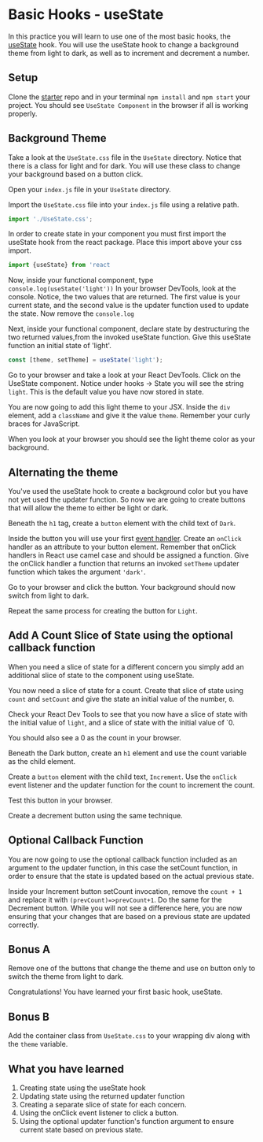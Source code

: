 # Basic Hooks - useState

In this practice you will learn to use one of the most basic hooks, the
[useState][use-state] hook. You will use the useState hook to change a
background theme from light to dark, as well as to increment and decrement a number.

## Setup

Clone the [starter][starter] repo and in your terminal `npm install` and `npm start` your project. You should see `UseState Component` in the browser if all
is working properly.

## Background Theme

Take a look at the `UseState.css` file in the `UseState` directory. Notice that
there is a class for light and for dark. You will use these class to change your
background based on a button click.

Open your `index.js` file in your `UseState` directory.

Import the `UseState.css` file into your `index.js` file using a relative path.

```js
import './UseState.css';
```

In order to create state in your component you must first import the useState
hook from the react package. Place this import above your css import.

```js
import {useState} from 'react
```

Now, inside your functional component, type `console.log(useState('light'))`
In your browser DevTools, look at the console. Notice, the two values that are
returned. The first value is your current state, and the second value is the
updater function used to update the state. Now remove the `console.log`

Next, inside your functional component, declare state by destructuring the two
returned values,from the invoked useState function. Give this useState function
an initial state of 'light'.

```js
const [theme, setTheme] = useState('light');
```

Go to your browser and take a look at your React DevTools. Click on the UseState
component. Notice under hooks -> State you will see the string `light`. This is
the default value you have now stored in state.

You are now going to add this light theme to your JSX. Inside the `div` element,
add a `className` and give it the value `theme`. Remember your curly braces for JavaScript.

When you look at your browser you should see the light theme color as your
background.

## Alternating the theme

You've used the useState hook to create a background color but you have not yet
used the updater function. So now we are going to create buttons that will allow
the theme to either be light or dark.

Beneath the `h1` tag, create a `button` element with the child text of `Dark`.

Inside the button you will use your first [event handler][event-handler]. Create
an `onClick` handler as an attribute to your button element. Remember that
onClick handlers in React use camel case and should be assigned a function. Give
the onClick handler a function that returns an invoked `setTheme` updater
function which takes the argument `'dark'`.

Go to your browser and click the button. Your background should now switch from
light to dark.

Repeat the same process for creating the button for `Light`.

## Add A Count Slice of State using the optional callback function

When you need a slice of state for a different concern you simply add an
additional slice of state to the component using useState.

You now need a slice of state for a count. Create that slice of state using
`count` and `setCount` and give the state an initial value of the number, `0`.

Check your React Dev Tools to see that you now have a slice of state with the
initial value of `light`, and a slice of state with the initial value of `0.

You should also see a 0 as the count in your browser.

Beneath the Dark button, create an `h1` element and use the count variable as
the child element.

Create a `button` element with the child text, `Increment`. Use the `onClick`
event listener and the updater function for the count to increment the count.

Test this button in your browser.

Create a decrement button using the same technique.

## Optional Callback Function

You are now going to use the optional callback function included as an argument
to the updater function, in this case the setCount function, in order to ensure
that the state is updated based on the actual previous state.

Inside your Increment button setCount invocation, remove the `count + 1` and
replace it with `(prevCount)=>prevCount+1`. Do the same for the Decrement
button. While you will not see a difference here, you are now ensuring that your
changes that are based on a previous state are updated correctly.

## Bonus A

Remove one of the buttons that change the theme and use on button only to switch
the theme from light to dark.

Congratulations! You have learned your first basic hook, useState.

## Bonus B

Add the container class from `UseState.css` to your wrapping div along with the `theme` variable.

## What you have learned

1. Creating state using the useState hook
2. Updating state using the returned updater function
3. Creating a separate slice of state for each concern.
4. Using the onClick event listener to click a button.
5. Using the optional updater function's function argument to ensure current
   state based on previous state.

[use-state]: https://reactjs.org/docs/hooks-state.html
[starter]: ./starter
[event-handler]: https://reactjs.org/docs/handling-events.html
